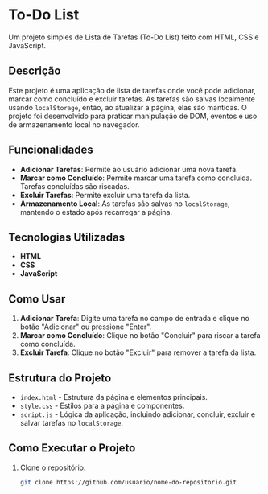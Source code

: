 # To-Do List

Um projeto simples de Lista de Tarefas (To-Do List) feito com HTML, CSS e JavaScript.

## Descrição

Este projeto é uma aplicação de lista de tarefas onde você pode adicionar, marcar como concluído e excluir tarefas. As tarefas são salvas localmente usando `localStorage`, então, ao atualizar a página, elas são mantidas. O projeto foi desenvolvido para praticar manipulação de DOM, eventos e uso de armazenamento local no navegador.

## Funcionalidades

- **Adicionar Tarefas**: Permite ao usuário adicionar uma nova tarefa.
- **Marcar como Concluído**: Permite marcar uma tarefa como concluída. Tarefas concluídas são riscadas.
- **Excluir Tarefas**: Permite excluir uma tarefa da lista.
- **Armazenamento Local**: As tarefas são salvas no `localStorage`, mantendo o estado após recarregar a página.

## Tecnologias Utilizadas

- **HTML**
- **CSS**
- **JavaScript**

## Como Usar

1. **Adicionar Tarefa**: Digite uma tarefa no campo de entrada e clique no botão "Adicionar" ou pressione "Enter".
2. **Marcar como Concluído**: Clique no botão "Concluir" para riscar a tarefa como concluída.
3. **Excluir Tarefa**: Clique no botão "Excluir" para remover a tarefa da lista.

## Estrutura do Projeto

- `index.html` - Estrutura da página e elementos principais.
- `style.css` - Estilos para a página e componentes.
- `script.js` - Lógica da aplicação, incluindo adicionar, concluir, excluir e salvar tarefas no `localStorage`.

## Como Executar o Projeto

1. Clone o repositório:
   ```bash
   git clone https://github.com/usuario/nome-do-repositorio.git
